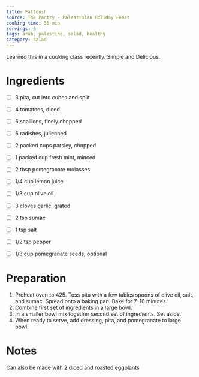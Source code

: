```yaml
---
title: Fattoush
source: The Pantry - Palestinian Holiday Feast
cooking time: 30 min
servings: 6
tags: arab, palestine, salad, healthy
category: salad
---
```


Learned this in a cooking class recently. Simple and Delicious.

Ingredients
===========

* [ ] 3 pita, cut into cubes and split
* [ ] 4 tomatoes, diced
* [ ] 6 scallions, finely chopped
* [ ] 6 radishes, julienned
* [ ] 2 packed cups parsley, chopped
* [ ] 1 packed cup fresh mint, minced

* [ ] 2 tbsp pomegranate molasses
* [ ] 1/4 cup lemon juice
* [ ] 1/3 cup olive oil
* [ ] 3 cloves garlic, grated
* [ ] 2 tsp sumac
* [ ] 1 tsp salt
* [ ] 1/2 tsp pepper

* [ ] 1/3 cup pomegranate seeds, optional


Preparation
===========
1. Preheat oven to 425. Toss pita with a few tables spoons of olive oil, salt, and sumac. Spread onto a baking pan. Bake for 7-10 minutes.
2. Combine first set of ingredients in a large bowl.
3. In a smaller bowl mix together second set of ingredients. Set aside.
4. When ready to serve, add dressing, pita, and pomegranate to large bowl. 

Notes
=====
Can also be made with 2 diced and roasted eggplants
